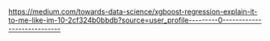 https://medium.com/towards-data-science/xgboost-regression-explain-it-to-me-like-im-10-2cf324b0bbdb?source=user_profile---------0----------------------------